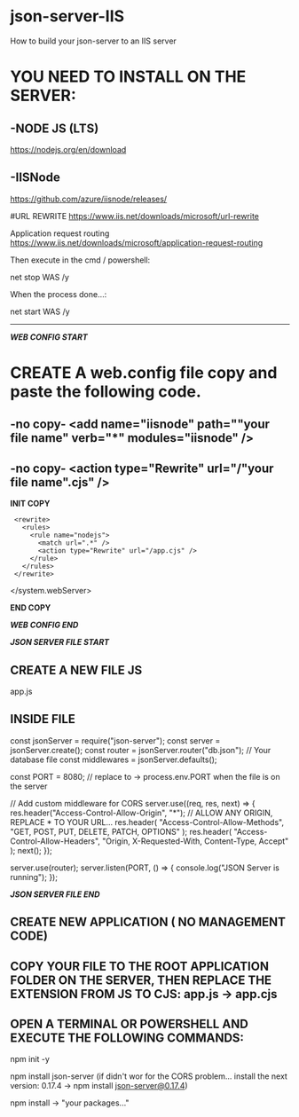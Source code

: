 # json-server-IIS
How to build your json-server to an IIS server


# YOU NEED TO INSTALL ON THE SERVER:

## -NODE JS (LTS)
https://nodejs.org/en/download

## -IISNode
https://github.com/azure/iisnode/releases/

#URL REWRITE
https://www.iis.net/downloads/microsoft/url-rewrite

Application request routing
https://www.iis.net/downloads/microsoft/application-request-routing

Then execute in the cmd / powershell:

net stop WAS /y

When the process done...:

net start WAS /y

**************************************************************************************************************************************************************
*****************************************WEB CONFIG START*****************************************
# CREATE A web.config file copy and paste the following code.

## -no copy- <add name="iisnode" path=""your file name" verb="*" modules="iisnode" />
## -no copy- <action type="Rewrite" url="/"your file name".cjs" />

**INIT COPY**

<?xml version="1.0" encoding="utf-8"?>
<configuration>
<system.webServer>
<iisnode loggingEnabled="false" debuggingEnabled="false" nodeProcessCommandLine="C:\Program Files\nodejs\node.exe" />
<handlers>
  <add name="iisnode" path="app.cjs" verb="*" modules="iisnode" />
</handlers>

	 <rewrite>
       <rules>
         <rule name="nodejs">
           <match url=".*" />
           <action type="Rewrite" url="/app.cjs" />
         </rule>
       </rules>
     </rewrite>


<security>
  <requestFiltering>
    <hiddenSegments>
      <add segment="node_modules" />
      <add segment="iisnode" />
    </hiddenSegments>
  </requestFiltering>
</security>


</system.webServer>
 </configuration>

**END COPY**

*****************************************WEB CONFIG END*****************************************

*****************************************JSON SERVER FILE START*****************************************
## CREATE A NEW FILE JS

app.js

## INSIDE FILE

const jsonServer = require("json-server");
const server = jsonServer.create();
const router = jsonServer.router("db.json"); // Your database file
const middlewares = jsonServer.defaults();

const PORT = 8080; // replace to -> process.env.PORT when the file is  on the server


// Add custom middleware for CORS
server.use((req, res, next) => {
  res.header("Access-Control-Allow-Origin", "*"); // ALLOW ANY ORIGIN, REPLACE * TO YOUR URL...
  res.header(
    "Access-Control-Allow-Methods",
    "GET, POST, PUT, DELETE, PATCH, OPTIONS"
  );
  res.header(
    "Access-Control-Allow-Headers",
    "Origin, X-Requested-With, Content-Type, Accept"
  );
  next();
});

server.use(router);
server.listen(PORT, () => {
  console.log("JSON Server is running");
});


*****************************************JSON SERVER FILE END*****************************************

## CREATE NEW APPLICATION ( NO MANAGEMENT CODE)

## COPY YOUR FILE TO THE ROOT APPLICATION FOLDER ON THE SERVER, THEN REPLACE THE EXTENSION FROM JS TO CJS: app.js -> app.cjs

## OPEN A TERMINAL OR POWERSHELL AND EXECUTE THE FOLLOWING COMMANDS:
npm init -y

npm install json-server (if didn't wor for the CORS problem... install the next version:  0.17.4 -> npm install json-server@0.17.4) 

npm install -> "your packages..."







